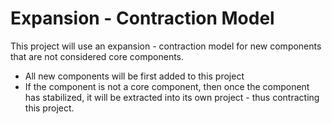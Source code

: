 # Expansion - Contraction Model
This project will use an expansion - contraction model for new components that are not considered core components. 
- All new components will be first added to this project 
- If the component is not a core component, then once the component has stabilized, it will be extracted into its own project - thus contracting this project.
